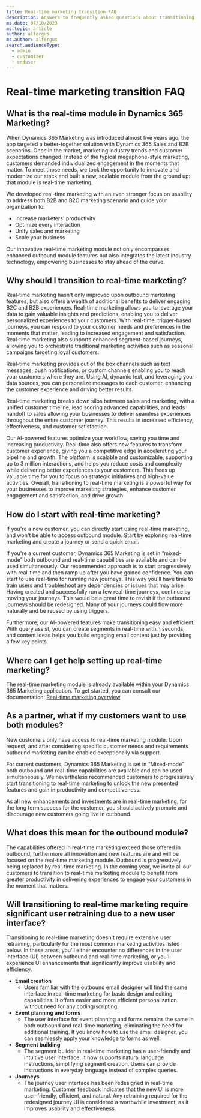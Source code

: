 ```yaml
---
title: Real-time marketing transition FAQ
description: Answers to frequently asked questions about transitioning to real-time marketing.
ms.date: 07/10/2023
ms.topic: article
author: alfergus
ms.author: alfergus
search.audienceType: 
  - admin
  - customizer
  - enduser
---
```


# Real-time marketing transition FAQ

## What is the real-time module in Dynamics 365 Marketing?

When Dynamics 365 Marketing was introduced almost five years ago, the app targeted a better-together solution with Dynamics 365 Sales and B2B scenarios. Once in the market, marketing industry trends and customer expectations changed. Instead of the typical megaphone-style marketing, customers demanded individualized engagement in the moments that matter. To meet those needs, we took the opportunity to innovate and modernize our stack and built a new, scalable module from the ground up: that module is real-time marketing.

We developed real-time marketing with an even stronger focus on usability to address both B2B and B2C marketing scenario and guide your organization to:

- Increase marketers' productivity
- Optimize every interaction
- Unify sales and marketing
- Scale your business

Our innovative real-time marketing module not only encompasses enhanced outbound module features but also integrates the latest industry technology, empowering businesses to stay ahead of the curve.

## Why should I transition to real-time marketing?

Real-time marketing hasn't only improved upon outbound marketing features, but also offers a wealth of additional benefits to deliver engaging B2C and B2B experiences. Real-time marketing allows you to leverage your data to gain valuable insights and predictions, enabling you to deliver personalized experiences to your customers. With real-time, trigger-based journeys, you can respond to your customer needs and preferences in the moments that matter, leading to increased engagement and satisfaction. Real-time marketing also supports enhanced segment-based journeys, allowing you to orchestrate traditional marketing activities such as seasonal campaigns targeting loyal customers.

Real-time marketing provides out of the box channels such as text messages, push notifications, or custom channels enabling you to reach your customers where they are. Using AI, dynamic text, and leveraging your data sources, you can personalize messages to each customer, enhancing the customer experience and driving better results.

Real-time marketing breaks down silos between sales and marketing, with a unified customer timeline, lead scoring advanced capabilities, and leads handoff to sales allowing your businesses to deliver seamless experiences throughout the entire customer journey. This results in increased efficiency, effectiveness, and customer satisfaction.

Our AI-powered features optimize your workflow, saving you time and increasing productivity. Real-time also offers new features to transform customer experience, giving you a competitive edge in accelerating your pipeline and growth. The platform is scalable and customizable, supporting up to 3 million interactions, and helps you reduce costs and complexity while delivering better experiences to your customers. This frees up valuable time for you to focus on strategic initiatives and high-value activities.
Overall, transitioning to real-time marketing is a powerful way for your businesses to improve marketing strategies, enhance customer engagement and satisfaction, and drive growth.

## How do I start with real-time marketing?

If you're a new customer, you can directly start using real-time marketing, and won't be able to access outbound module. Start by exploring real-time marketing and create a journey or send a quick email.

If you're a current customer, Dynamics 365 Marketing is set in “mixed-mode” both outbound and real-time capabilities are available and can be used simultaneously. Our recommended approach is to start progressively with real-time and then ramp up after you have gained confidence. You can start to use real-time for running new journeys. This way you'll have time to train users and troubleshoot any dependencies or issues that may arise. Having created and successfully run a few real-time journeys, continue by moving your journeys. This would be a great time to revisit if the outbound journeys should be redesigned. Many of your journeys could flow more naturally and be reused by using triggers.

Furthermore, our AI-powered features make transitioning easy and efficient. With query assist, you can create segments in real-time within seconds, and content ideas helps you build engaging email content just by providing a few key points.

## Where can I get help setting up real-time marketing?

The real-time marketing module is already available within your Dynamics 365 Marketing application. To get started, you can consult our documentation: [Real-time marketing overview](real-time-marketing-overview.md)

## As a partner, what if my customers want to use both modules?

New customers only have access to real-time marketing module. Upon request, and after considering specific customer needs and requirements outbound marketing can be enabled exceptionally via support.

For current customers, Dynamics 365 Marketing is set in “Mixed-mode” both outbound and real-time capabilities are available and can be used simultaneously. We nevertheless recommended customers to progressively start transitioning to real-time marketing to unlock the new presented features and gain in productivity and competitiveness.

As all new enhancements and investments are in real-time marketing, for the long term success for the customer, you should actively promote and discourage new customers going live in outbound.

## What does this mean for the outbound module?

The capabilities offered in real-time marketing exceed those offered in outbound, furthermore all innovation and new features are and will be focused on the real-time marketing module. Outbound is progressively being replaced by real-time marketing. In the coming year, we invite all our customers to transition to real-time marketing module to benefit from greater productivity in delivering experiences to engage your customers in the moment that matters.

## Will transitioning to real-time marketing require significant user retraining due to a new user interface?

Transitioning to real-time marketing doesn't require extensive user retraining, particularly for the most common marketing activities listed below. In these areas, you'll either encounter no differences in the user interface (UI) between outbound and real-time marketing, or you'll experience UI enhancements that significantly improve usability and efficiency.

- **Email creation**
    - Users familiar with the outbound email designer will find the same interface in real-time marketing for basic design and editing capabilities. It offers easier and more efficient personalization without need for any coding/scripting.
- **Event planning and forms**
    - The user interface for event planning and forms remains the same in both outbound and real-time marketing, eliminating the need for additional training. If you know how to use the email designer, you can seamlessly apply your knowledge to forms as well.
- **Segment building**
    - The segment builder in real-time marketing has a user-friendly and intuitive user interface. It now supports natural language instructions, simplifying segment creation. Users can provide instructions in everyday language instead of complex queries.
- **Journeys**
    - The journey user interface has been redesigned in real-time marketing. Customer feedback indicates that the new UI is more user-friendly, efficient, and natural. Any retraining required for the redesigned journey UI is considered a worthwhile investment, as it improves usability and effectiveness.